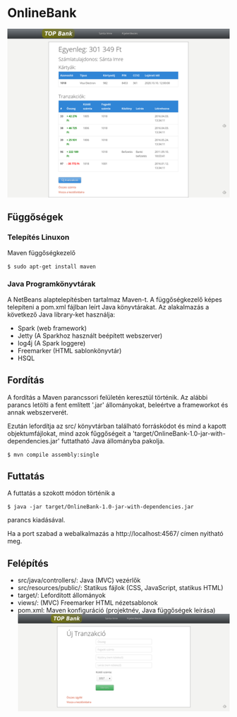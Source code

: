 # OnlineBank
![Tranzakciók](https://github.com/akoskovacs/topbank/blob/java/screenshots/account.png)
## Függőségek
### Telepítés Linuxon
Maven függőségkezelő
```
$ sudo apt-get install maven
```

### Java Programkönyvtárak
A NetBeans alaptelepítésben tartalmaz Maven-t. A függőségkezelő
képes telepíteni a pom.xml fájlban leírt Java könyvtárakat. Az alakalmazás
a következő Java library-ket használja:

* Spark (web framework)
* Jetty (A Sparkhoz használt beépített webszerver)
* log4j (A Spark loggere)
* Freemarker (HTML sablonkönyvtár)
* HSQL

## Fordítás
A fordítás a Maven parancssori felületén keresztül történik. Az alábbi parancs
letölti a fent említett '.jar' állományokat, beleértve a frameworkot és
annak webszerverét. 

Ezután lefordítja az src/ könyvtárban található forráskódot és mind a kapott objektumfájlokat, mind azok fűggőségeit a 'target/OnlineBank-1.0-jar-with-dependencies.jar' futtatható Java állományba pakolja.

```
$ mvn compile assembly:single
```

## Futtatás
A futtatás a szokott módon történik a
```
$ java -jar target/OnlineBank-1.0-jar-with-dependencies.jar  
```
parancs kiadásával.

Ha a port szabad a webalkalmazás a http://localhost:4567/ címen nyitható meg.

## Felépítés
* src/java/controllers/: Java (MVC) vezérlők
* src/resources/public/: Statikus fájlok (CSS, JavaScript, statikus HTML)
* target/: Lefordított állományok
* views/: (MVC) Freemarker HTML nézetsablonok
* pom.xml: Maven konfiguráció (projektnév, Java függőségek leírása) 
![Új tranzakció](https://github.com/akoskovacs/topbank/blob/java/screenshots/transaction-new.png)
